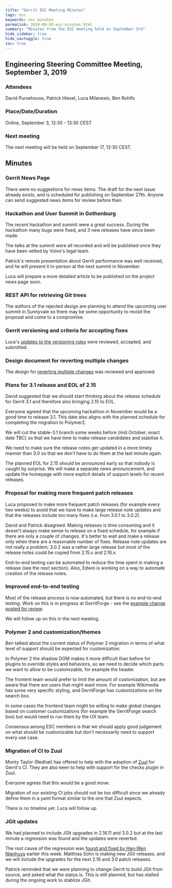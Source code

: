 ```yaml
---
title: "Gerrit ESC Meeting Minutes"
tags: esc
keywords: esc minutes
permalink: 2019-09-03-esc-minutes.html
summary: "Minutes from the ESC meeting held on September 3rd"
hide_sidebar: true
hide_navtoggle: true
toc: true
---
```


## Engineering Steering Committee Meeting, September 3, 2019

### Attendees

David Pursehouse, Patrick Hiesel, Luca Milanesio, Ben Rohlfs

### Place/Date/Duration

Online, September 3, 12:30 - 13:30 CEST

### Next meeting

The next meeting will be held on September 17, 12:30 CEST.

## Minutes

### Gerrit News Page

  There were no suggestions for news items. The draft for the next issue already
  exists, and is scheduled for publishing on September 27th. Anyone can send
  suggested news items for review before then.

### Hackathon and User Summit in Gothenburg

  The recent hackathon and summit were a great success. During the hackathon
  many bugs were fixed, and 3 new releases have since been made.

  The talks at the summit were all recorded and will be published once they
  have been vetted by Volvo's legal team.

  Patrick's remote presentation about Gerrit performance was well received,
  and he will present it in-person at the next summit in November.

  Luca will prepare a more detailed article to be published on the project
  news page soon.

### REST API for retrieving Git trees

  The authors of the rejected design are planning to attend the upcoming user
  summit in Sunnyvale so there may be some opportunity to revisit the proposal
  and come to a compromise.

### Gerrit versioning and criteria for accepting fixes

  Luca's [updates to the versioning rules](https://gerrit-review.googlesource.com/c/gerrit/+/234560)
  were reviewed, accepted, and submitted.

### Design document for reverting multiple changes

  The design for [reverting multiple changes](https://gerrit-review.googlesource.com/c/homepage/+/233996)
  was reviewed and approved.

### Plans for 3.1 release and EOL of 2.15

  David suggested that we should start thinking about the release schedule
  for Gerrit 3.1 and therefore also bringing 2.15 to EOL.

  Everyone agreed that the upcoming hackathon in November would be a good
  time to release 3.1. This date also aligns with the planned schedule for
  completing the migration to Polymer2.

  We will cut the stable-3.1 branch some weeks before (mid October; exact date
  TBC) so that we have time to make release candidates and stabilise it.

  We need to make sure the release notes get updated in a more timely manner than
  3.0 so that we don't have to do them at the last minute again.

  The planned EOL for 2.15 should be announced early so that nobody is caught
  by surprise. We will make a separate news announcement, and update the
  homepage with more explicit details of support levels for recent releases.

### Proposal for making more frequent patch releases

  Luca proposed to make more frequent patch releases (for example every two
  weeks) to avoid that we have to make large release note updates and that
  the releases include too many fixes (i.e. from 3.0.1 to 3.0.2).

  David and Patrick disagreed. Making releases is time consuming and it
  doesn't always make sense to release on a fixed schedule, for example if
  there are only a couple of changes. It's better to wait and make a release
  only when there are a reasonable number of fixes. Release note updates
  are not really a problem; 3.0.2 was a rather large release but most of the
  release notes could be copied from 2.15.x and 2.16.x.

  End-to-end testing can be automated to reduce the time spent in making a
  release (see the next section). Also, Edwin is working on a way to
  automate creation of the release notes.

### Improved end-to-end testing

  Most of the release process is now automated, but there is no end-to-end
  testing. Work on this is in progress at GerritForge - see the
  [example change posted for review](https://gerrit-review.googlesource.com/c/gerrit/+/225212).

  We will follow up on this in the next meeting.

### Polymer 2 and customization/themes

  Ben talked about the current status of Polymer 2 migration in terms of
  what level of support should be expected for customization.

  In Polymer 2 the shadow DOM makes it more difficult than before for
  plugins to override styles and behaviors, so we need to decide which
  parts we want to allow to be customizable, for example the header.

  The frontent team would prefer to limit the amount of customization, but
  are aware that there are users that might want more. For example Wikimedia
  has some very specific styling, and GerritForge has customizations on the
  search box.

  In some cases the frontend team might be willing to make global changes
  based on customer customizations (for example the GerritForge search box)
  but would need to run them by the UX team.

  Consensus among ESC members is that we should apply good judgement on what
  should be customizable but don't necessarily need to support every use
  case.

### Migration of CI to Zuul

  Monty Taylor (Redhat) has offered to help with the adoption of [Zuul](https://zuul-ci.org/)
  for Gerrit's CI. They are also keen to help with support for the checks
  plugin in Zuul.

  Everyone agrees that this would be a good move.

  Migration of our existing CI jobs should not be too difficult since we
  already define them in a yaml format similar to the one that Zuul expects.

  There is no timeline yet. Luca will follow up.

### JGit updates

  We had planned to include JGit upgrades in 2.16.11 and 3.0.2 but at the
  last minute a regression was found and the updates were reverted.

  The root cause of the regression was [found and fixed by Han-Wen Nienhuys](https://git.eclipse.org/r/#/c/148706/)
  earlier this week. Matthias Sohn is making new JGit releases, and we will
  include the upgrades for the next 2.16 and 3.0 patch releases.

  Patrick reminded that we were planning to change Gerrit to build JGit
  from source, and asked what the status is. This is still planned, but
  has stalled during the ongoing work to stablize JGit.
